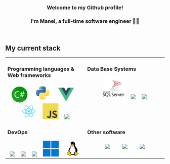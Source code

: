 ### <div align="center">Welcome to my Github profile!</div>  
### <div align="center">I'm Manel, a full-time software engineer 👨‍💻</div>  
  
<br/>  

## My current stack
<table><tr>

<td valign="top" width="33%">

### Programming languages & Web frameworks
<div align="center">  
<img  src="https://raw.githubusercontent.com/github/explore/80688e429a7d4ef2fca1e82350fe8e3517d3494d/topics/csharp/csharp.png" height="50" />
&nbsp;&nbsp;&nbsp;
<img  src="https://raw.githubusercontent.com/github/explore/80688e429a7d4ef2fca1e82350fe8e3517d3494d/topics/python/python.png" height="60" />  
&nbsp;&nbsp;&nbsp;
<img  src="https://raw.githubusercontent.com/github/explore/80688e429a7d4ef2fca1e82350fe8e3517d3494d/topics/vue/vue.png" height="50" />  
&nbsp;&nbsp;&nbsp;
<img  src="https://raw.githubusercontent.com/github/explore/80688e429a7d4ef2fca1e82350fe8e3517d3494d/topics/react/react.png" height="50" />
&nbsp;&nbsp;&nbsp;
<img  src="https://raw.githubusercontent.com/github/explore/80688e429a7d4ef2fca1e82350fe8e3517d3494d/topics/javascript/javascript.png" height="50" />
&nbsp;&nbsp;&nbsp;
<img  src="https://upload.wikimedia.org/wikipedia/commons/8/82/Gnu-bash-logo.svg" height="50" />  
</div>
</td>
  
<td valign="top" width="33%">
  
### Data Base Systems  
<div align="center">  
<img src="https://github.com/github/explore/blob/main/topics/sql-server/sql-server.png" height="70"/>
&nbsp;&nbsp;&nbsp;
<img src="https://www.mysql.com/common/logos/logo-mysql-170x115.png" height="60" />  
&nbsp;&nbsp;&nbsp;
<img src="https://redis.com/wp-content/uploads/2021/08/redis-logo.png" height="50" />  
</div>
</td>

</tr>
  
<tr>
  
<td valign="top" width="33%">
  
### DevOps  
<div align="center">  
<img  src="https://upload.wikimedia.org/wikipedia/commons/e/e0/Git-logo.svg" height="40" />
&nbsp;&nbsp;&nbsp;
<img  src="https://upload.wikimedia.org/wikipedia/commons/8/8e/TeamCity_Icon.png" height="50" />  
&nbsp;&nbsp;&nbsp;
<img  src="https://octopus.com/octopus-public/images/company/Logo-Blue_140px_rgb.svg" height="50" />  
&nbsp;&nbsp;&nbsp;
<img  src="https://github.com/github/explore/blob/main/topics/windows/windows.png" height="50" />  
&nbsp;&nbsp;&nbsp;
<img  src="https://github.com/github/explore/blob/main/topics/linux/linux.png" height="50" />  
</div>
</td>
  
<td valign="top" width="33%">
  
###  Other software  
<div align="center">  
<img style="margin: 10px" src="https://www.quartz-scheduler.net/quartz-logo-large.png" height="25" />
&nbsp;&nbsp;&nbsp;
<img style="margin: 10px" src="https://upload.wikimedia.org/wikipedia/commons/thumb/7/71/RabbitMQ_logo.svg/320px-RabbitMQ_logo.svg.png" height="25" />  
&nbsp;&nbsp;&nbsp;
<img style="margin: 10px" src="https://images.contentstack.io/v3/assets/bltefdd0b53724fa2ce/blt280217a63b82a734/6202d3378b1f312528798412/elastic-logo.svg" height="40" />  
</div>
</td>
  
</tr></table>  

<br/>  
